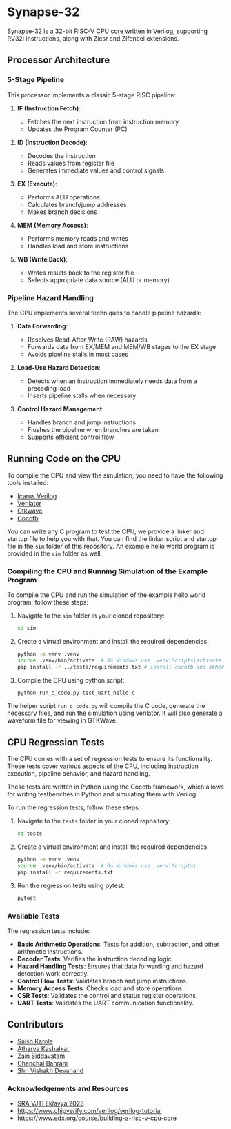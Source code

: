 # Synapse-32

Synapse-32 is a 32-bit RISC-V CPU core written in Verilog, supporting RV32I instructions, along with Zicsr and Zifencei extensions.

## Processor Architecture

### 5-Stage Pipeline
This processor implements a classic 5-stage RISC pipeline:

1. **IF (Instruction Fetch)**: 
   - Fetches the next instruction from instruction memory
   - Updates the Program Counter (PC)

2. **ID (Instruction Decode)**:
   - Decodes the instruction
   - Reads values from register file
   - Generates immediate values and control signals

3. **EX (Execute)**:
   - Performs ALU operations
   - Calculates branch/jump addresses
   - Makes branch decisions

4. **MEM (Memory Access)**:
   - Performs memory reads and writes
   - Handles load and store instructions

5. **WB (Write Back)**:
   - Writes results back to the register file
   - Selects appropriate data source (ALU or memory)

### Pipeline Hazard Handling

The CPU implements several techniques to handle pipeline hazards:

1. **Data Forwarding**:
   - Resolves Read-After-Write (RAW) hazards
   - Forwards data from EX/MEM and MEM/WB stages to the EX stage
   - Avoids pipeline stalls in most cases

2. **Load-Use Hazard Detection**:
   - Detects when an instruction immediately needs data from a preceding load
   - Inserts pipeline stalls when necessary

3. **Control Hazard Management**:
   - Handles branch and jump instructions
   - Flushes the pipeline when branches are taken
   - Supports efficient control flow

## Running Code on the CPU

To compile the CPU and view the simulation, you need to have the following tools installed:

- [Icarus Verilog](https://steveicarus.github.io/iverilog/usage/installation.html)
- [Verilator](https://verilator.org/guide/latest/install.html)
- [Gtkwave](https://gtkwave.sourceforge.net/)
- [Cocotb](https://cocotb.readthedocs.io/en/stable/)

You can write any C program to test the CPU, we provide a linker and startup file to help you with that. You can find the linker script and startup file in the `sim` folder of this repository. An example hello world program is provided in the `sim` folder as well.

### Compiling the CPU and Running Simulation of the Example Program

To compile the CPU and run the simulation of the example hello world program, follow these steps:

1. Navigate to the `sim` folder in your cloned repository:
   ```bash
   cd sim
   ```
2. Create a virtual environment and install the required dependencies:
   ```bash
   python -m venv .venv
   source .venv/bin/activate  # On Windows use .venv\Scripts\activate
   pip install -r ../tests/requirements.txt # install cocotb and other dependencies
   ```

3. Compile the CPU using python script:
   ```bash
   python run_c_code.py test_uart_hello.c
   ```

The helper script `run_c_code.py` will compile the C code, generate the necessary files, and run the simulation using verilator. It will also generate a waveform file for viewing in GTKWave.

## CPU Regression Tests

The CPU comes with a set of regression tests to ensure its functionality. These tests cover various aspects of the CPU, including instruction execution, pipeline behavior, and hazard handling.

These tests are written in Python using the Cocotb framework, which allows for writing testbenches in Python and simulating them with Verilog.

To run the regression tests, follow these steps:

1. Navigate to the `tests` folder in your cloned repository:
   ```bash
   cd tests
   ```
2. Create a virtual environment and install the required dependencies:
   ```bash
   python -m venv .venv
   source .venv/bin/activate  # On Windows use .venv\Scripts\
   pip install -r requirements.txt
   ```
3. Run the regression tests using pytest:
   ```bash
   pytest
   ```

### Available Tests

The regression tests include:
- **Basic Arithmetic Operations**: Tests for addition, subtraction, and other arithmetic instructions.
- **Decoder Tests**: Verifies the instruction decoding logic.
- **Hazard Handling Tests**: Ensures that data forwarding and hazard detection work correctly.
- **Control Flow Tests**: Validates branch and jump instructions.
- **Memory Access Tests**: Checks load and store operations.
- **CSR Tests**: Validates the control and status register operations.
- **UART Tests**: Validates the UART communication functionality.

## Contributors

- [Saish Karole](https://github.com/saishock1504)
- [Atharva Kashalkar](https://github.com/RapidRoger18)
- [Zain Siddavatam](https://github.com/SuperChamp234)
- [Chanchal Bahrani](https://github.com/Chanchal1010)
- [Shri Vishakh Devanand](https://github.com/5iri)

### Acknowledgements and Resources

- [SRA VJTI Eklavya 2023](https://sravjti.in/)
- https://www.chipverify.com/verilog/verilog-tutorial
- https://www.edx.org/course/building-a-risc-v-cpu-core
